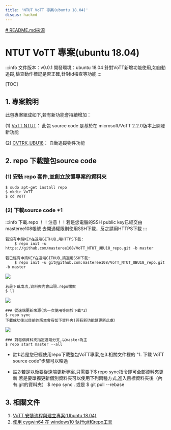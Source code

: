 ```yaml
---
title: 'NTUT VoTT 專案(ubuntu 18.04)'
disqus: hackmd
---
```

[# README.md來源](https://hackmd.io/@NTUTVOTT/HkDpdiE8D)

NTUT VoTT 專案(ubuntu 18.04)
===
:::info
文件版本：v0.0.1
開發環境：ubuntu 18.04
針對VoTT新增功能使用,如自動追蹤,檢查動作標記是否正確,針對id檢查等功能
:::


[TOC]

## 1. 專案說明

此包專案組成如下,若有新功能會持續增加：

(1) [VoTT NTUT](https://github.com/masteree108/VoTT_NTUT_UBU18/)：
此包 source code 是基於在 microsoft/VoTT 2.2.0版本上開發新功能

(2) [CVTRK_UBU18](https://github.com/masteree108/CVTRK_UBU18)：
自動追蹤物件功能


## 2. repo 下載整包source code 
### (1) 安裝 repo 套件,並創立放置專案的資料夾
```gherkin=
$ sudo apt-get install repo
$ mkdir VoTT
$ cd VoTT
```

### (2) 下載source code *1

:::info
下載.repo 
！！注意！！若是您電腦的SSH public key已經交由masteree108帳號
去開通權限則使用SSH下載，反之請用HTTPS下載
:::

    
```gherkin=
若沒有申請KEY在遠端GITHUB,用HTTPS下載:
    $ repo init -u https://github.com/masteree108/VoTT_NTUT_UBU18_repo.git -b master

若已經有申請KEY在遠端GITHUB,請選用SSH下載:
    $ repo init -u git@github.com:masteree108/VoTT_NTUT_UBU18_repo.git -b master
```

 ![](https://i.imgur.com/WjL6iRe.png)



```gherkin=
若是下載成功,資料夾內會出現.repo檔案
$ ll
```
![](https://i.imgur.com/J4EsIeP.png)



```gherkin=
### 從遠端更新來源(第一次使用等同於下載*2）
$ repo sync
下載成功後以目前的版本會有如下資料夾(若有新功能請更新此處）
```
![](https://i.imgur.com/sbfNd7U.png)




```gherkin=
### 對每個資料夾指定遠端分支,以master為主
$ repo start master --all
```
* 註1:若是您已經使用repo下載整包VoTT專案,在3.相關文件裡的
    "1. 下載 VoTT source code"步驟可以略過
    
* 註2:若是以後要從遠端更新專案,只需要下$ repo sync指令即可全部資料夾更新
  若是要單獨更新個別資料夾可以使用下列兩種方式,進入目標資料夾後（內有.git的資料夾）
  $ repo sync . 
  或是 
  $ git pull --rebase
 
 
 
 


## 3. 相關文件
1. [VoTT 安裝流程與建立專案(Ubuntu 18.04)](https://hackmd.io/@NTUTVOTT/rymTpoVUD)
2. [使用 cygwin64 在 windows10 執行git和repo工具](https://hackmd.io/@NTUTVOTT/SkPb4Z7Lv)


